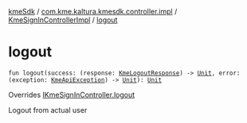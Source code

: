 [kmeSdk](../../index.md) / [com.kme.kaltura.kmesdk.controller.impl](../index.md) / [KmeSignInControllerImpl](index.md) / [logout](./logout.md)

# logout

`fun logout(success: (response: `[`KmeLogoutResponse`](../../com.kme.kaltura.kmesdk.rest.response.signin/-kme-logout-response/index.md)`) -> `[`Unit`](https://kotlinlang.org/api/latest/jvm/stdlib/kotlin/-unit/index.html)`, error: (exception: `[`KmeApiException`](../../com.kme.kaltura.kmesdk.rest/-kme-api-exception/index.md)`) -> `[`Unit`](https://kotlinlang.org/api/latest/jvm/stdlib/kotlin/-unit/index.html)`): `[`Unit`](https://kotlinlang.org/api/latest/jvm/stdlib/kotlin/-unit/index.html)

Overrides [IKmeSignInController.logout](../../com.kme.kaltura.kmesdk.controller/-i-kme-sign-in-controller/logout.md)

Logout from actual user

